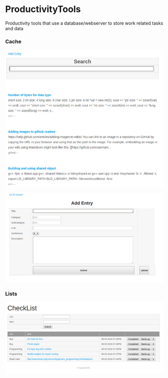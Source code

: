 # ProductivityTools
Productivity tools that use a database/webserver to store work related tasks and data

### Cache 
![alt text](img/Search.png "Cache Search")

![alt text](img/AddEntry.png "Cache Add Entry")

### Lists
![alt text](img/Lists.png "CheckList example")
